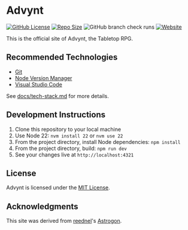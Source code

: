 # Advynt

[![GitHub License](https://img.shields.io/github/license/Soulleopard/pages?color=red)](https://github.com/Soulleopard/pages/blob/main/LICENSE) [![Repo Size](https://img.shields.io/github/repo-size/Soulleopard/pages)](https://github.com/Soulleopard/pages) ![GitHub branch check runs](https://img.shields.io/github/check-runs/Soulleopard/pages/main) [![Website](https://img.shields.io/website?up_message=online&up_color=limegreen&down_message=offline&down_color=yellow&url=https%3A%2F%2Fadvynt.tristanross.net%2F)](https://advynt.tristanross.net/)

This is the official site of Advynt, the Tabletop RPG.

## Recommended Technologies

- [Git](https://git-scm.com)
- [Node Version Manager](https://github.com/nvm-sh/nvm)
- [Visual Studio Code](https://code.visualstudio.com/)

See [docs/tech-stack.md](docs/tech-stack.md) for more details.

## Development Instructions

1. Clone this repository to your local machine
2. Use Node 22: `nvm install 22` or `nvm use 22`
3. From the project directory, install Node dependencies: `npm install`
4. From the project directory, build: `npm run dev`
5. See your changes live at `http://localhost:4321`

## License

Advynt is licensed under the [MIT License](LICENSE).

## Acknowledgments

This site was derived from [reednel](https://github.com/reednel)'s [Astrogon](https://github.com/astrogon/astrogon).
